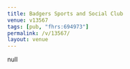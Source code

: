 ```yaml
---
title: Badgers Sports and Social Club
venue: v13567
tags: [pub, "fhrs:694973"]
permalink: /v/13567/
layout: venue
---
```

null
